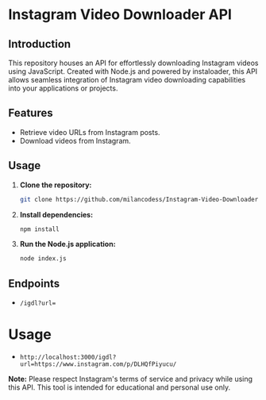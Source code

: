 # Instagram Video Downloader API

## Introduction

This repository houses an API for effortlessly downloading Instagram videos using JavaScript. Created with Node.js and powered by instaloader, this API allows seamless integration of Instagram video downloading capabilities into your applications or projects.

## Features

- Retrieve video URLs from Instagram posts.
- Download videos from Instagram.

## Usage

1. **Clone the repository:**

   ```bash
   git clone https://github.com/milancodess/Instagram-Video-Downloader-API.git
   ```

2. **Install dependencies:**

   ```bash
   npm install
   ```

3. **Run the Node.js application:**
   ```bash
   node index.js
   ```

## Endpoints

- `/igdl?url=`

# Usage

- `http://localhost:3000/igdl?url=https://www.instagram.com/p/DLHQfPiyucu/`

**Note:** Please respect Instagram's terms of service and privacy while using this API. This tool is intended for educational and personal use only.
